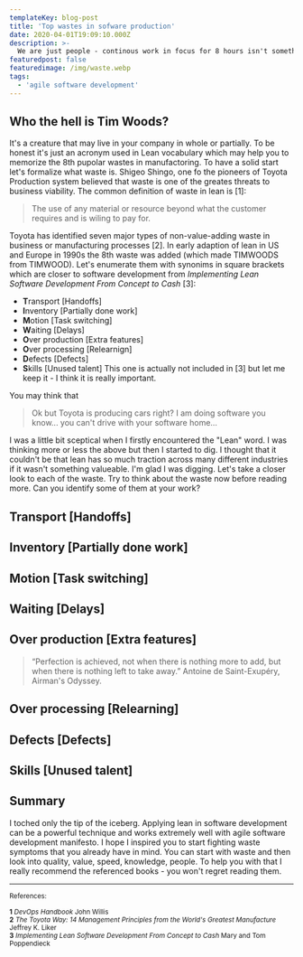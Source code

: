 ```yaml
---
templateKey: blog-post
title: 'Top wastes in sofware production'
date: 2020-04-01T19:09:10.000Z
description: >-
  We are just people - continous work in focus for 8 hours isn't something we are capable of. We have to make short breaks, socialize, drink coffee. Don't worry you aren't causing any wastes or... or do you? If you do, it's not because of short break or coffee. I will tell you who should be blamed for the wase in your company - its Tim Woods! (The article is inspired by lean production also known as Toyota Production System).
featuredpost: false
featuredimage: /img/waste.webp
tags:
  - 'agile software development'
---
```

## Who the hell is Tim Woods?
It's a creature that may live in your company in whole or partially. To be honest it's just an acronym used in Lean vocabulary which may help you to memorize the 8th pupolar wastes in manufactoring. To have a solid start let's formalize what waste is. Shigeo Shingo, one fo the pioneers of Toyota Production system believed that waste is one of the greates threats to business viability. The common definition of waste in lean is [1]:
> The use of any material or resource beyond what the customer requires and is wiling to pay for.

Toyota has identified seven major types of non-value-adding waste in business or manufacturing processes [2]. In early adaption of lean in US and Europe in 1990s the 8th waste was added (which made TIMWOODS from TIMWOOD). Let's enumerate them with synonims in square brackets which are closer to software development from <i>Implementing Lean Software Development From Concept to Cash</i> [3]:
* <b>T</b>ransport [Handoffs]
* <b>I</b>nventory [Partially done work]
* <b>M</b>otion [Task switching]
* <b>W</b>aiting [Delays]
* <b>O</b>ver production [Extra features]
* <b>O</b>ver processing [Relearnign]
* <b>D</b>efects [Defects]
* <b>S</b>kills [Unused talent] This one is actually not included in [3] but let me keep it - I think it is really important.

You may think that 
> Ok but Toyota is producing cars right? I am doing software you know... you can't drive with your software home...

I was a little bit sceptical when I firstly encountered the "Lean" word. I was thinking more or less the above but then I started to dig. I thought that it couldn't be that lean has so much traction across many different industries if it wasn't something valueable. I'm glad I was digging. Let's take a closer look to each of the waste. Try to think about the waste now before reading more. Can you identify some of them at your work? 

## Transport [Handoffs]
## Inventory [Partially done work]
## Motion [Task switching]
## Waiting [Delays]
## Over production [Extra features]
 > “Perfection is achieved, not when there is nothing more to add, but when there is nothing left to take away.” Antoine de Saint-Exupéry, Airman's Odyssey.
## Over processing [Relearning]
## Defects [Defects]
## Skills [Unused talent]

## Summary
I toched only the tip of the iceberg. Applying lean in software development can be a powerful technique and works extremely well with agile software development manifesto. I hope I inspired you to start fighting waste symptoms that you already have in mind. You can start with waste and then look into quality, value, speed, knowledge, people. To help you with that I really recommend the referenced books - you won't regret reading them.

---
<small>
References: 

<b>1</b> <i>DevOps Handbook</i> John Willis<br/>
<b>2</b> <i>The Toyota Way: 14 Management Principles from the World's Greatest Manufacture</i> Jeffrey K. Liker<br/>
<b>3</b> <i>Implementing Lean Software Development From Concept to Cash</i>  Mary and Tom Poppendieck
</small>